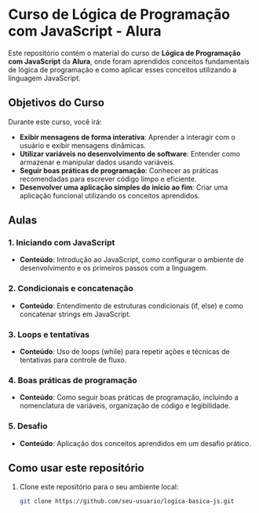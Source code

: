# Curso de Lógica de Programação com JavaScript - Alura

Este repositório contém o material do curso de **Lógica de Programação com JavaScript** da **Alura**, onde foram aprendidos conceitos fundamentais de lógica de programação e como aplicar esses conceitos utilizando a linguagem JavaScript.

## Objetivos do Curso

Durante este curso, você irá:

- **Exibir mensagens de forma interativa**: Aprender a interagir com o usuário e exibir mensagens dinâmicas.
- **Utilizar variáveis no desenvolvimento de software**: Entender como armazenar e manipular dados usando variáveis.
- **Seguir boas práticas de programação**: Conhecer as práticas recomendadas para escrever código limpo e eficiente.
- **Desenvolver uma aplicação simples do início ao fim**: Criar uma aplicação funcional utilizando os conceitos aprendidos.

## Aulas

### 1. **Iniciando com JavaScript**
- **Conteúdo**: Introdução ao JavaScript, como configurar o ambiente de desenvolvimento e os primeiros passos com a linguagem.

### 2. **Condicionais e concatenação**
- **Conteúdo**: Entendimento de estruturas condicionais (if, else) e como concatenar strings em JavaScript.

### 3. **Loops e tentativas**
- **Conteúdo**: Uso de loops (while) para repetir ações e técnicas de tentativas para controle de fluxo.

### 4. **Boas práticas de programação**
- **Conteúdo**: Como seguir boas práticas de programação, incluindo a nomenclatura de variáveis, organização de código e legibilidade.

### 5. **Desafio**
- **Conteúdo**: Aplicação dos conceitos aprendidos em um desafio prático.

## Como usar este repositório

1. Clone este repositório para o seu ambiente local:
   ```bash
   git clone https://github.com/seu-usuario/logica-basica-js.git
